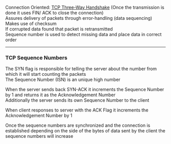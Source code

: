 Connection Oriented: [TCP Three-Way Handshake](../../../Information%20Security/Tools%20&%20Services/Nmap/TCP%20Three-Way%20Handshake.md) (Once the transmission is done it uses FIN/ ACK to close the connection)  
Assures delivery of packets through error-handling (data sequencing)  
Makes use of checksum  
If corrupted data found that packet is retransmitted  
Sequence number is used to detect missing data and place data in correct order

---

### TCP Sequence Numbers

The SYN flag is responsible for telling the server about the number from which it will start counting the packets  
The Sequence Number (ISN) is an unique high number

When the server sends back SYN-ACK it increments the Sequence Number by 1 and returns it as the Acknowledgement Number  
Additionally the server sends its own Sequence Number to the client

When client responses to server with the ACK Flag it increments the Acknowledgement Number by 1

Once the sequence numbers are synchronized and the connection is established depending on the side of the bytes of data sent by the client the sequence numbers will increase

